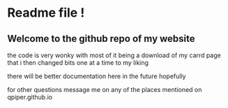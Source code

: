 # Readme file ! 

## Welcome to the github repo of my website <br />

the code is very wonky with most of it being a download of my carrd page that i then changed bits one at a time to my liking<br />

there will be better documentation here in the future hopefully <br />

for other questions message me on any of the places mentioned on qpiper.github.io
